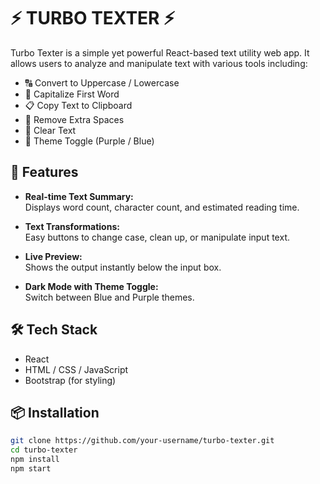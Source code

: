 # ⚡ TURBO TEXTER ⚡

Turbo Texter is a simple yet powerful React-based text utility web app. It allows users to analyze and manipulate text with various tools including:

- 🔠 Convert to Uppercase / Lowercase  
- 📝 Capitalize First Word  
- 📋 Copy Text to Clipboard  
- 🧹 Remove Extra Spaces  
- 🧼 Clear Text  
- 🔵 Theme Toggle (Purple / Blue)

## 🚀 Features

- **Real-time Text Summary:**  
  Displays word count, character count, and estimated reading time.

- **Text Transformations:**  
  Easy buttons to change case, clean up, or manipulate input text.

- **Live Preview:**  
  Shows the output instantly below the input box.

- **Dark Mode with Theme Toggle:**  
  Switch between Blue and Purple themes.

## 🛠️ Tech Stack

- React
- HTML / CSS / JavaScript
- Bootstrap (for styling)

## 📦 Installation

```bash
git clone https://github.com/your-username/turbo-texter.git
cd turbo-texter
npm install
npm start
